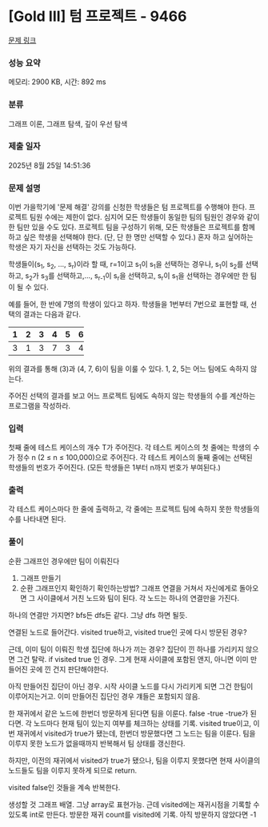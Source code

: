 # [Gold III] 텀 프로젝트 - 9466 

[문제 링크](https://www.acmicpc.net/problem/9466) 

### 성능 요약

메모리: 2900 KB, 시간: 892 ms

### 분류

그래프 이론, 그래프 탐색, 깊이 우선 탐색

### 제출 일자

2025년 8월 25일 14:51:36

### 문제 설명

<p>이번 가을학기에 '문제 해결' 강의를 신청한 학생들은 텀 프로젝트를 수행해야 한다. 프로젝트 팀원 수에는 제한이 없다. 심지어 모든 학생들이 동일한 팀의 팀원인 경우와 같이 한 팀만 있을 수도 있다. 프로젝트 팀을 구성하기 위해, 모든 학생들은 프로젝트를 함께하고 싶은 학생을 선택해야 한다. (단, 단 한 명만 선택할 수 있다.) 혼자 하고 싶어하는 학생은 자기 자신을 선택하는 것도 가능하다.</p>

<p>학생들이(s<sub>1</sub>, s<sub>2</sub>, ..., s<sub>r</sub>)이라 할 때, r=1이고 s<sub>1</sub>이 s<sub>1</sub>을 선택하는 경우나, s<sub>1</sub>이 s<sub>2</sub>를 선택하고, s<sub>2</sub>가 s<sub>3</sub>를 선택하고,..., s<sub>r-1</sub>이 s<sub>r</sub>을 선택하고, s<sub>r</sub>이 s<sub>1</sub>을 선택하는 경우에만 한 팀이 될 수 있다.</p>

<p>예를 들어, 한 반에 7명의 학생이 있다고 하자. 학생들을 1번부터 7번으로 표현할 때, 선택의 결과는 다음과 같다.</p>

<table class="table table-bordered" style="width:30%">
	<thead>
		<tr>
			<th>1</th>
			<th>2</th>
			<th>3</th>
			<th>4</th>
			<th>5</th>
			<th>6</th>
			<th>7</th>
		</tr>
	</thead>
	<tbody>
		<tr>
			<td>3</td>
			<td>1</td>
			<td>3</td>
			<td>7</td>
			<td>3</td>
			<td>4</td>
			<td>6</td>
		</tr>
	</tbody>
</table>

<p>위의 결과를 통해 (3)과 (4, 7, 6)이 팀을 이룰 수 있다. 1, 2, 5는 어느 팀에도 속하지 않는다.</p>

<p>주어진 선택의 결과를 보고 어느 프로젝트 팀에도 속하지 않는 학생들의 수를 계산하는 프로그램을 작성하라.</p>

### 입력 

 <p>첫째 줄에 테스트 케이스의 개수 T가 주어진다. 각 테스트 케이스의 첫 줄에는 학생의 수가 정수 n (2 ≤ n ≤ 100,000)으로 주어진다. 각 테스트 케이스의 둘째 줄에는 선택된 학생들의 번호가 주어진다. (모든 학생들은 1부터 n까지 번호가 부여된다.)</p>

### 출력 

 <p>각 테스트 케이스마다 한 줄에 출력하고, 각 줄에는 프로젝트 팀에 속하지 못한 학생들의 수를 나타내면 된다.</p>


### 풀이
순환 그래프인 경우에만 팀이 이뤄진다
1. 그래프 만들기
2. 순환 그래프인지 확인하기
확인하는방법?
그래프 연결을 거쳐서 자신에게로 돌아오면 그 사이클에서 거친 노드와 팀이 된다.
각 노드는 하나의 연결만을 가진다.

하나의 연결만 가지면? bfs든 dfs든 같다.
그냥 dfs 하면 될듯.

연결된 노드로 들어간다. visited true하고,
visited true인 곳에 다시 방문된 경우?

근데, 이미 팀이 이뤄진 학생 집단에 하나가 끼는 경우?
집단이 낀 하나를 가리키지 않으면 그건 탈락.
if visited true 인 경우.
그게 현재 사이클에 포함된 앤지, 아니면 이미 만들어진 곳에 낀 건지 판단해야한다.

아직 만들어진 집단이 아닌 경우. 시작 사이클 노드를 다시 가리키게 되면 그건 한팀이 이루어지는거고.
이미 만들어진 집단인 경우 걔들은 포함되지 않음.

한 재귀에서 같은 노드에 한번더 방문하게 된다면 팀을 이룬다. 
false -true -true가 된다면.
각 노드마다 현재 팀이 있는지 여부를 체크하는 상태를 기록.
visited true이고, 이번 재귀에서 visited가 true가 됐는데, 한번더 방문했다면 그 노드는 팀을 이룬다. 팀을 이루지 못한 노드가 없을때까지 반복해서 팀 상태를 갱신한다.

하지만, 이전의 재귀에서 visited가 true가 됐으나, 팀을 이루지 못했다면 현재 사이클의 노드들도 팀을 이루지 못하게 되므로 return.


visited false인 것들을 계속 반복한다.

생성할 것
그래프 배열.
그냥 array로 표현가능.
근데 visited에는 재귀시점을 기록할 수 있도록 int로 만든다.
방문한 재귀 count를 visited에 기록.
아직 방문하지 않았다면 -1
